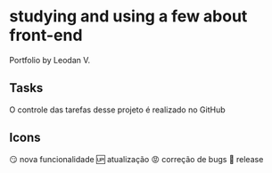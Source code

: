 # studying and using a few about front-end
Portfolio by Leodan V.

## Tasks
O controle das tarefas desse projeto é realizado no GitHub

## Icons

:smirk: nova funcionalidade
:up: atualização
:rage: correção de bugs
:checkered_flag: release